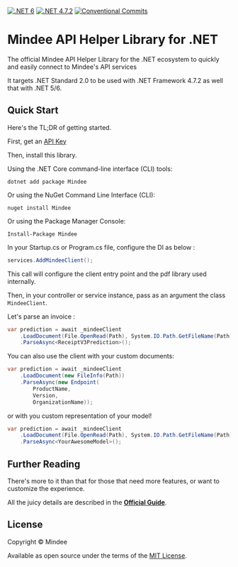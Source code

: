 [![.NET 6](https://github.com/mindee/mindee-api-dotnet/actions/workflows/dotnet.yml/badge.svg)](https://github.com/mindee/mindee-api-dotnet/actions/workflows/dotnet.yml)
[![.NET 4.7.2](https://github.com/mindee/mindee-api-dotnet/actions/workflows/dotnet-fmk.yml/badge.svg)](https://github.com/mindee/mindee-api-dotnet/actions/workflows/dotnet-fmk.yml)
[![Conventional Commits](https://img.shields.io/badge/Conventional%20Commits-1.0.0-yellow.svg)](https://conventionalcommits.org)

# Mindee API Helper Library for .NET

The official Mindee API Helper Library for the .NET ecosystem to quickly and easily connect to Mindee's API services

It targets .NET Standard 2.0 to be used with .NET Framework 4.7.2 as well that with .NET 5/6.

## Quick Start
Here's the TL;DR of getting started.

First, get an [API Key](https://developers.mindee.com/docs/create-api-key)

Then, install this library.

Using the .NET Core command-line interface (CLI) tools:
```shell
dotnet add package Mindee
```
Or using the NuGet Command Line Interface (CLI):
```shell
nuget install Mindee
```
Or using the Package Manager Console:
```shell
Install-Package Mindee
```

In your Startup.cs or Program.cs file, configure the DI as below :
```csharp
services.AddMindeeClient();
```
This call will configure the client entry point and the pdf library used internally.

Then, in your controller or service instance, pass as an argument the class ``MindeeClient``.

Let's parse an invoice :
```csharp
var prediction = await _mindeeClient
    .LoadDocument(File.OpenRead(Path), System.IO.Path.GetFileName(Path))
    .ParseAsync<ReceiptV3Prediction>();
```

You can also use the client with your custom documents:
```csharp
var prediction = await _mindeeClient
    .LoadDocument(new FileInfo(Path))
    .ParseAsync(new Endpoint(
        ProductName,
        Version, 
        OrganizationName));
```
or with you custom representation of your model!
```csharp
var prediction = await _mindeeClient
    .LoadDocument(File.OpenRead(Path), System.IO.Path.GetFileName(Path))
    .ParseAsync<YourAwesomeModel>();
```

## Further Reading
There's more to it than that for those that need more features, or want to
customize the experience.

All the juicy details are described in the
**[Official Guide](https://developers.mindee.com/docs/dotnet-ocr-sdk)**.

## License
Copyright © Mindee

Available as open source under the terms of the [MIT License](https://opensource.org/licenses/MIT).
